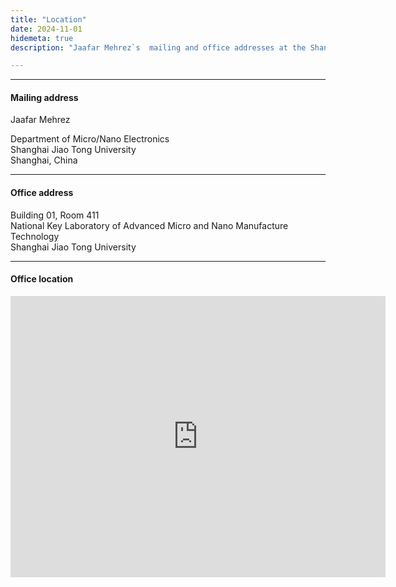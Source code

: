 ```yaml
---
title: "Location"
date: 2024-11-01
hidemeta: true
description: "Jaafar Mehrez`s  mailing and office addresses at the Shanghai Jiao Tong University."

---
```


---

#### Mailing address

Jaafar Mehrez

Department of Micro/Nano Electronics     
Shanghai Jiao Tong University      
Shanghai, China

---

#### Office address

Building 01, Room 411             
National Key Laboratory of Advanced Micro and Nano Manufacture Technology            
Shanghai Jiao Tong University

---

#### Office location

<iframe src="https://www.google.com/maps/embed?pb=!1m18!1m12!1m3!1d902.964954629683!2d121.44103723734837!3d31.03045553407599!2m3!1f0!2f0!3f0!3m2!1i1024!2i768!4f13.1!3m3!1m2!1s0x35b265393c01008b%3A0xb49a734ac5177e3d!2sShanghai%20Jiao%20Tong%20University!5e1!3m2!1sen!2sjp!4v1730444857314!5m2!1sen!2sjp" width="600" height="450" style="border:0;" allowfullscreen="" loading="lazy" referrerpolicy="no-referrer-when-downgrade"></iframe>
